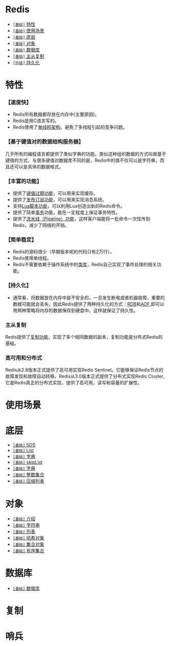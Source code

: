 # Redis

* [`[基础]` 特性](./Redis.md#特性)
* [`[基础]` 使用场景](./Redis.md#使用场景)
* [`[基础]` 底层](./Redis.md#底层)
* [`[基础]` 对象](./Redis.md#对象)
* [`[基础]` 数据库](./Redis.md#数据库)
* [`[基础]` 主从复制](./Redis.md#主从复制)
* [`[中级]` 持久化](./Redis.md#持久化)

# 特性
### 【速度快】
* Redis所有数据都存放在内存中(主要原因)。
* Redis是用C语言写的。
* Redis使用了[单线程架构]()。避免了多线程引起的竞争问题。
### 【基于键值对的数据结构服务器】
几乎所有的编程语言都提供了类似字典的功能。类似这种组织数据的方式叫做基于键值的方式，与很多键值对数据库不同的是，Redis中的值不仅可以是字符串，而且还可以是具体的数据格式。
### 【丰富的功能】
* 提供了[键值过期功能]()，可以用来实现缓存。
* 提供了[发布订阅功能]()，可以用来实现消息系统。
* 支持[Lua脚本功能]()，可以利用Lua创造出新的Redis命令。
* 提供了简单[事务]()功能，能在一定程度上保证事务特性。
* 提供了[流水线（Pipeline）功能]()，这样客户端能将一批命令一次性传到Redis，减少了网络的开销。
### 【简单稳定】
* Redis的源码很少（早期版本呢的代码只有2万行）。
* Redis使用单线程。
* Redis不需要依赖于操作系统中的[类库]()，Redis自己实现了事件处理的相关功能。
### 【持久化】
* 通常看，将数据放在内存中是不安全的，一旦发生断电或者机器故障，重要的数据可能就会丢失，因此Redis提供了两种持久化的方式：[RDB]()和[AOF](),即可以用两种策略将内存的数据保存到硬盘中。这样就保证了持久性。
### 主从复制
Redis提供了[复制功能](./Redis.md#主从复制)，实现了多个相同数据的副本，复制功能是分布式Redis的基础。
### 高可用和分布式
Redis从2.8版本正式提供了高可用实现Redis Sentinel。它能够保证Redis节点的故障发现和故障自动转移。Redis从3.0版本正式提供了分布式实现Redis Cluster,它是Redis真正的分布式实现，提供了高可用，读写和容量的扩展性。
# 使用场景

# 底层

* [`[基础]` SDS](./redis-SDS.md)
* [`[基础]` List](./redis-List.md)
* [`[基础]` 字典](./redis-字典.md)
* [`[基础]` skipList](./redis-skipList.md)
* [`[基础]` 字典](./redis-字典.md)
* [`[基础]` 整数集合](./redis-intset.md)
* [`[基础]` 压缩列表](./redis-压缩列表.md)

# 对象

* [`[基础]` 介绍](./redis-对象.md)
* [`[基础]` 字符串](./redis-字符串对象.md)
* [`[基础]` 列表](./redis-列表对象.md)
* [`[基础]` 哈希对象](./redis-哈希对象.md)
* [`[基础]` 集合对象](./redis-集合对象.md)
* [`[基础]` 有序集合](./redis-有序集合.md)

# 数据库

* [`[基础]` 数据库](./redis-数据库.md)

# 复制
# 哨兵